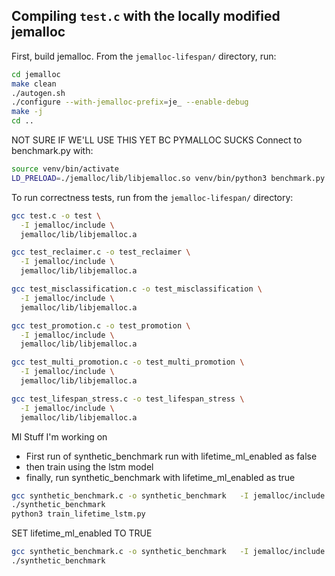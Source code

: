 ## Compiling `test.c` with the locally modified jemalloc

First, build jemalloc. From the `jemalloc-lifespan/` directory, run:

```bash
cd jemalloc
make clean
./autogen.sh
./configure --with-jemalloc-prefix=je_ --enable-debug
make -j
cd ..
```

NOT SURE IF WE'LL USE THIS YET BC PYMALLOC SUCKS
Connect to benchmark.py with:

```bash
source venv/bin/activate
LD_PRELOAD=./jemalloc/lib/libjemalloc.so venv/bin/python3 benchmark.py
```

To run correctness tests, run from the `jemalloc-lifespan/` directory:

```bash
gcc test.c -o test \
  -I jemalloc/include \
  jemalloc/lib/libjemalloc.a
```

```bash
gcc test_reclaimer.c -o test_reclaimer \
  -I jemalloc/include \
  jemalloc/lib/libjemalloc.a
```

```bash
gcc test_misclassification.c -o test_misclassification \
  -I jemalloc/include \
  jemalloc/lib/libjemalloc.a
```

```bash
gcc test_promotion.c -o test_promotion \
  -I jemalloc/include \
  jemalloc/lib/libjemalloc.a
```

```bash
gcc test_multi_promotion.c -o test_multi_promotion \
  -I jemalloc/include \
  jemalloc/lib/libjemalloc.a
```

```bash
gcc test_lifespan_stress.c -o test_lifespan_stress \
  -I jemalloc/include \
  jemalloc/lib/libjemalloc.a
```



Ml Stuff I'm working on
- First run of synthetic_benchmark run with lifetime_ml_enabled as false
- then train using the lstm model
- finally, run synthetic_benchmark with lifetime_ml_enabled as true

```bash
gcc synthetic_benchmark.c -o synthetic_benchmark   -I jemalloc/include   jemalloc/lib/libjemalloc.a
./synthetic_benchmark
python3 train_lifetime_lstm.py
```
SET lifetime_ml_enabled TO TRUE
```bash
gcc synthetic_benchmark.c -o synthetic_benchmark   -I jemalloc/include   jemalloc/lib/libjemalloc.a
./synthetic_benchmark
```